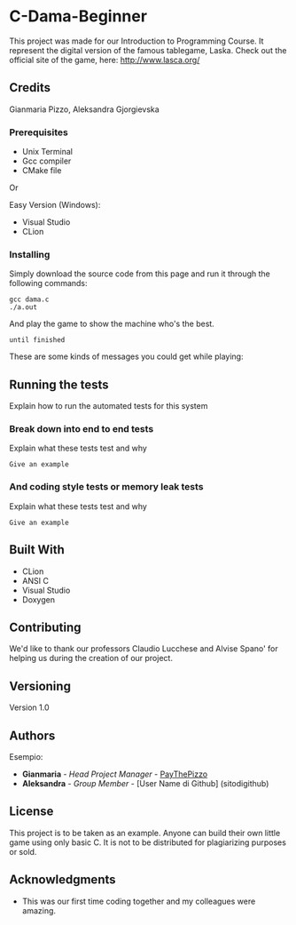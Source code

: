 # C-Dama-Beginner

This project was made for our Introduction to Programming Course. It represent the digital version of the famous tablegame, Laska.
Check out the official site of the game, here: http://www.lasca.org/


## Credits
Gianmaria Pizzo, Aleksandra Gjorgievska


### Prerequisites

- Unix Terminal
- Gcc compiler
- CMake file

Or

Easy Version (Windows):
- Visual Studio
- CLion

### Installing
Simply download the source code from this page and run it through the following commands:

```
gcc dama.c 
./a.out
```

And play the game to show the machine who's the best.

```
until finished
```

These are some kinds of messages you could get while playing:

## Running the tests

Explain how to run the automated tests for this system

### Break down into end to end tests

Explain what these tests test and why

```
Give an example
```

### And coding style tests or memory leak tests

Explain what these tests test and why

```
Give an example
```


## Built With

* CLion
* ANSI C
* Visual Studio
* Doxygen


## Contributing

We'd like to thank our professors Claudio Lucchese and Alvise Spano' for helping us during the creation of our project.


## Versioning

Version 1.0


## Authors

Esempio:
* **Gianmaria** - *Head Project Manager* - [PayThePizzo](https://github.com/PayThePizzo)
* **Aleksandra** - *Group Member* - [User Name di Github] (sitodigithub)


## License

This project is to be taken as an example. 
Anyone can build their own little game using only basic C.
It is not to be distributed for plagiarizing purposes or sold.


## Acknowledgments

* This was our first time coding together and my colleagues were amazing.
